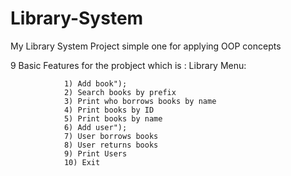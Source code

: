 # Library-System
My Library System Project 
simple one for applying OOP concepts

9 Basic Features for the probject which is :
    Library Menu:
    
                1) Add book");
                2) Search books by prefix
                3) Print who borrows books by name
                4) Print books by ID
                5) Print books by name
                6) Add user");
                7) User borrows books
                8) User returns books
                9) Print Users
                10) Exit
